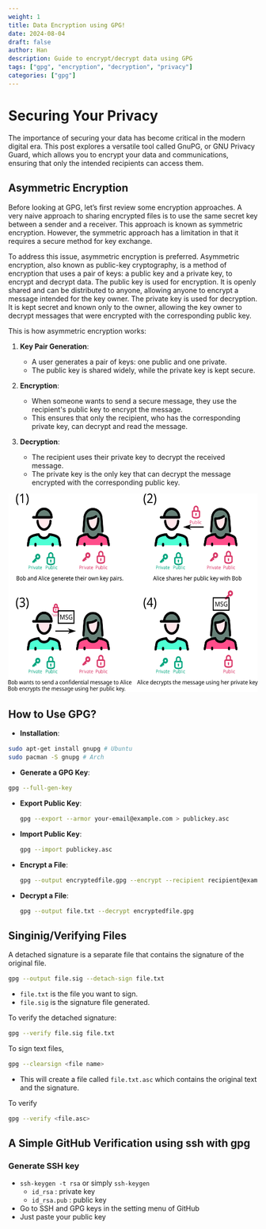```yaml
---
weight: 1
title: Data Encryption using GPG!
date: 2024-08-04
draft: false
author: Han
description: Guide to encrypt/decrypt data using GPG
tags: ["gpg", "encryption", "decryption", "privacy"]
categories: ["gpg"]
---
```


# Securing Your Privacy
The importance of securing your data has become critical in the modern digital era. This post explores a versatile tool called GnuPG, or GNU Privacy Guard, which allows you to encrypt your data and communications, ensuring that only the intended recipients can access them.

## Asymmetric Encryption
Before looking at GPG, let’s first review some encryption approaches. A very naive approach to sharing encrypted files is to use the same secret key between a sender and a receiver. This approach is known as symmetric encryption. However, the symmetric approach has a limitation in that it requires a secure method for key exchange.

To address this issue, asymmetric encryption is preferred. Asymmetric encryption, also known as public-key cryptography, is a method of encryption that uses a pair of keys: a public key and a private key, to encrypt and decrypt data. The public key is used for encryption. It is openly shared and can be distributed to anyone, allowing anyone to encrypt a message intended for the key owner. The private key is used for decryption. It is kept secret and known only to the owner, allowing the key owner to decrypt messages that were encrypted with the corresponding public key.

This is how asymmetric encryption works:

1. **Key Pair Generation**:
   - A user generates a pair of keys: one public and one private.
   - The public key is shared widely, while the private key is kept secure.

2. **Encryption**:
   - When someone wants to send a secure message, they use the recipient's public key to encrypt the message.
   - This ensures that only the recipient, who has the corresponding private key, can decrypt and read the message.

3. **Decryption**:
   - The recipient uses their private key to decrypt the received message.
   - The private key is the only key that can decrypt the message encrypted with the corresponding public key.

<img src="https://raw.githubusercontent.com/Han8931/han8931.github.io/main/assets/images/gpg_example.png" alt="GPG Example" height="400">


## How to Use GPG?

- **Installation**:
```sh
sudo apt-get install gnupg # Ubuntu
sudo pacman -S gnupg # Arch
```

- **Generate a GPG Key**:
```sh
gpg --full-gen-key
```

- **Export Public Key**:
  ```sh
  gpg --export --armor your-email@example.com > publickey.asc
  ```

- **Import Public Key**:
  ```sh
  gpg --import publickey.asc
  ```

- **Encrypt a File**:
  ```sh
  gpg --output encryptedfile.gpg --encrypt --recipient recipient@example.com file.txt
  ```

- **Decrypt a File**:
  ```sh
  gpg --output file.txt --decrypt encryptedfile.gpg
  ```

## Singinig/Verifying Files

A detached signature is a separate file that contains the signature of the original file.
```sh
gpg --output file.sig --detach-sign file.txt
```
- `file.txt` is the file you want to sign.
- `file.sig` is the signature file generated.

To verify the detached signature:
```sh
gpg --verify file.sig file.txt
```

To sign text files, 
```sh
gpg --clearsign <file name>
```
- This will create a file called `file.txt.asc` which contains the original text and the signature.

To verify
```sh
gpg --verify <file.asc>
```

## A Simple GitHub Verification using ssh with gpg

### Generate SSH key
- `ssh-keygen -t rsa` or simply `ssh-keygen`
	- `id_rsa` : private key
	- `id_rsa.pub` : public key
- Go to SSH and GPG keys in the setting menu of GitHub
- Just paste your public key
